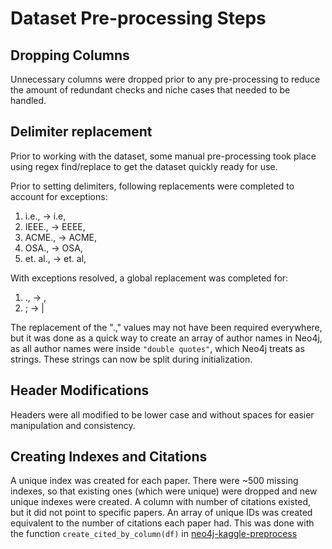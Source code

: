# Dataset Pre-processing Steps 

## Dropping Columns
Unnecessary columns were dropped prior to any pre-processing to reduce the amount of redundant checks and niche cases that needed to be handled.

## Delimiter replacement
Prior to working with the dataset, some manual pre-processing took place using regex find/replace to get the dataset quickly ready for use.

Prior to setting delimiters, following replacements were completed to account for exceptions:
1. i.e., -> i.e,
2. IEEE., -> EEEE,
3. ACME., -> ACME,
4. OSA., -> OSA,
5. et. al., -> et. al,

With exceptions resolved, a global replacement was completed for:
1. ., -> ,
2. ; -> |

The replacement of the ".," values may not have been required everywhere, but it was done as a quick way to create an array of author names in Neo4j, as all author names were inside `"double quotes"`, which Neo4j treats as strings. These strings can now be split during initialization.

## Header Modifications
Headers were all modified to be lower case and without spaces for easier manipulation and consistency.

## Creating Indexes and Citations
A unique index was created for each paper. There were ~500 missing indexes, so that existing ones (which were unique) were dropped and new unique indexes were created. A column with number of citations existed, but it did not point to specific papers. An array of unique IDs was created equivalent to the number of citations each paper had. This was done with the function `create_cited_by_column(df)` in [neo4j-kaggle-preprocess](src/neo4j-kaggle-preprocess.py)

